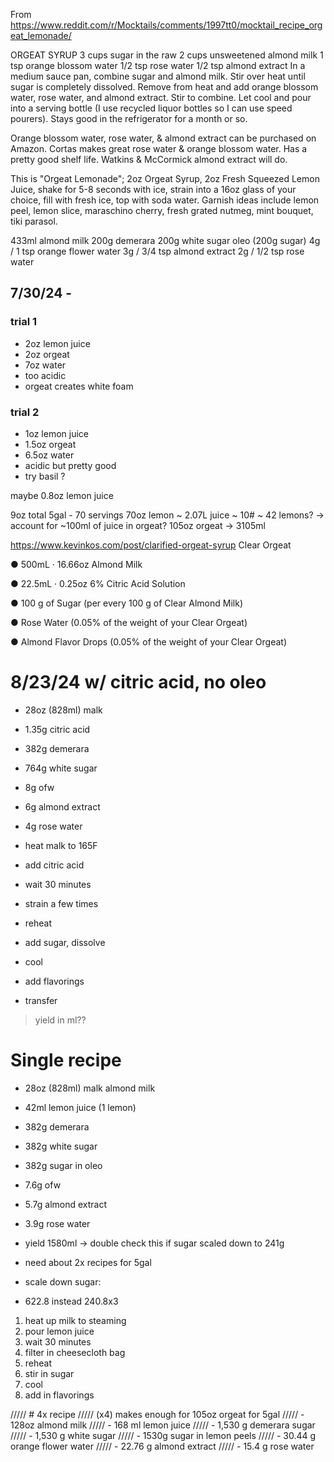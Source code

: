 From https://www.reddit.com/r/Mocktails/comments/1997tt0/mocktail_recipe_orgeat_lemonade/




ORGEAT SYRUP 3 cups sugar in the raw 2 cups unsweetened almond milk 1 tsp orange blossom water 1/2 tsp rose water 1/2 tsp almond extract In a medium sauce pan, combine sugar and almond milk. Stir over heat until sugar is completely dissolved. Remove from heat and add orange blossom water, rose water, and almond extract. Stir to combine. Let cool and pour into a serving bottle (I use recycled liquor bottles so I can use speed pourers). Stays good in the refrigerator for a month or so.

Orange blossom water, rose water, & almond extract can be purchased on Amazon. Cortas makes great rose water & orange blossom water. Has a pretty good shelf life. Watkins & McCormick almond extract will do.


This is "Orgeat Lemonade"; 2oz Orgeat Syrup, 2oz Fresh Squeezed Lemon Juice, shake for 5-8 seconds with ice, strain into a 16oz glass of your choice, fill with fresh ice, top with soda water. Garnish ideas include lemon peel, lemon slice, maraschino cherry, fresh grated nutmeg, mint bouquet, tiki parasol.


433ml almond milk
200g demerara
200g white sugar
oleo (200g sugar)
4g / 1 tsp orange flower water
3g / 3/4 tsp almond extract
2g / 1/2 tsp  rose water

7/30/24 -
---
### trial 1
- 2oz lemon juice
- 2oz orgeat
- 7oz water
- too acidic
- orgeat creates white foam

### trial 2
- 1oz lemon juice
- 1.5oz orgeat
- 6.5oz water
- acidic but pretty good
- try basil ?

maybe 0.8oz lemon juice


9oz total
5gal - 70 servings
70oz lemon ~ 2.07L juice ~ 10# ~ 42 lemons?
-> account for ~100ml of juice in orgeat?
105oz orgeat -> 3105ml


https://www.kevinkos.com/post/clarified-orgeat-syrup
Clear Orgeat

● 500mL · 16.66oz Almond Milk

● 22.5mL · 0.25oz 6% Citric Acid Solution

● 100 g of Sugar (per every 100 g of Clear Almond Milk)

● Rose Water (0.05% of the weight of your Clear Orgeat)

● Almond Flavor Drops (0.05% of the weight of your Clear Orgeat)

# 8/23/24 w/ citric acid, no oleo
- 28oz (828ml) malk
- 1.35g citric acid
- 382g demerara
- 764g white sugar
- 8g ofw
- 6g almond extract
- 4g rose water

- heat malk to 165F
- add citric acid
- wait 30 minutes
- strain a few times
- reheat
- add sugar, dissolve
- cool
- add flavorings
- transfer

> yield in ml??

# Single recipe
- 28oz (828ml) malk almond milk
- 42ml lemon juice (1 lemon)
- 382g demerara
- 382g white sugar
- 382g sugar in oleo
- 7.6g ofw
- 5.7g almond extract
- 3.9g rose water

- yield 1580ml -> double check this if sugar scaled down to 241g

- need about 2x recipes for 5gal
- scale down sugar:
- 622.8 instead
240.8x3

1. heat up milk to steaming
2. pour lemon juice
3. wait 30 minutes
4. filter in cheesecloth bag
5. reheat
6. stir in sugar
7. cool
8. add in flavorings



///// # 4x recipe
///// (x4) makes enough for 105oz orgeat for 5gal
///// - 128oz almond milk
///// - 168 ml lemon juice
///// - 1,530 g demerara sugar
///// - 1,530 g white sugar
///// - 1530g sugar in lemon peels
///// - 30.44 g orange flower water
///// - 22.76 g almond extract
///// - 15.4 g rose water

